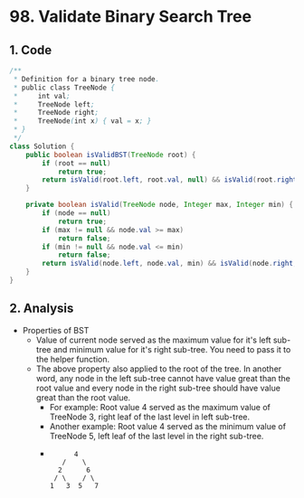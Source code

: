 # 98. Validate Binary Search Tree

## 1. Code

```java
/**
 * Definition for a binary tree node.
 * public class TreeNode {
 *     int val;
 *     TreeNode left;
 *     TreeNode right;
 *     TreeNode(int x) { val = x; }
 * }
 */
class Solution {
    public boolean isValidBST(TreeNode root) {
        if (root == null)
            return true;
        return isValid(root.left, root.val, null) && isValid(root.right, null, root.val);
    }

    private boolean isValid(TreeNode node, Integer max, Integer min) {
        if (node == null)
            return true;
        if (max != null && node.val >= max)
            return false;
        if (min != null && node.val <= min)
            return false;
        return isValid(node.left, node.val, min) && isValid(node.right, max, node.val);
    }
}
```

## 2. Analysis

- Properties of BST
  - Value of current node served as the maximum value for it's left sub-tree and minimum value for it's right sub-tree. You need to pass it to the helper function.
  - The above property also applied to the root of the tree. In another word, any node in the left sub-tree cannot have value great than the root value and every node in the right sub-tree should have value great than the root value.
    - For example: Root value 4 served as the maximum value of TreeNode 3, right leaf of the last level in left sub-tree.
    - Another example: Root value 4 served as the minimum value of TreeNode 5, left leaf of the last level in the right sub-tree.
    - ```
            4
         /    \
        2      6
       / \    / \
      1   3  5   7
      ```
